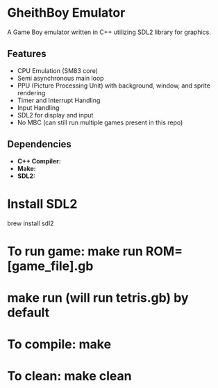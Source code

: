 # GheithBoy Emulator

A Game Boy emulator written in C++ utilizing SDL2 library for graphics.

## Features

*   CPU Emulation (SM83 core)
*   Semi asynchronous main loop
*   PPU (Picture Processing Unit) with background, window, and sprite rendering
*   Timer and Interrupt Handling
*   Input Handling
*   SDL2 for display and input
*   No MBC (can still run multiple games present in this repo)

## Dependencies

*   **C++ Compiler:**
*   **Make:**
*   **SDL2:**

# Install SDL2
brew install sdl2

# To run game: make run ROM=[game_file].gb
#              make run (will run tetris.gb) by default
# To compile:  make
# To clean:    make clean
